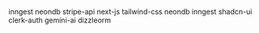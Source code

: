 inngest
neondb
stripe-api 
next-js 
tailwind-css 
neondb 
inngest 
shadcn-ui 
clerk-auth 
gemini-ai 
dizzleorm